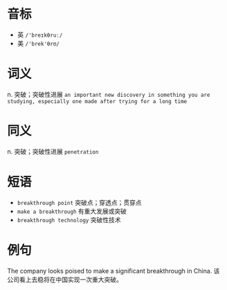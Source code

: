 # 音标

- 英 `/'breɪkθruː/`
- 美 `/'brek'θrʊ/`

# 词义

n. 突破；突破性进展
`an important new discovery in something you are studying, especially one made after trying for a long time`

# 同义

n. 突破；突破性进展
`penetration`

# 短语

- `breakthrough point` 突破点；穿透点；贯穿点
- `make a breakthrough` 有重大发展或突破
- `breakthrough technology` 突破性技术

# 例句

The company looks poised to make a significant breakthrough in China.
该公司看上去稳将在中国实现一次重大突破。


